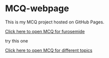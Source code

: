 # MCQ-webpage

This is my MCQ project hosted on GitHub Pages.

[Click here to open MCQ for furosemide](MCQ5.html)

try this one  

[Click here to open MCQ for different topics](MCQ4.html)

